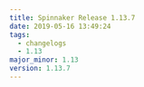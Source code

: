 ```yaml
---
title: Spinnaker Release 1.13.7
date: 2019-05-16 13:49:24
tags:
  - changelogs
  - 1.13
major_minor: 1.13
version: 1.13.7
---
```


<script src="https://gist.github.com/spinnaker-release/6588f03010bea59df5c4852bc1e1bba9.js"/>
